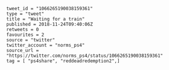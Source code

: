```
tweet_id = "1066265190038159361"
type = "tweet"
title = "Waiting for a train"
published = 2018-11-24T09:40:06Z
retweets = 0
favourites = 2
source = "twitter"
twitter_account = "norms_ps4"
source_url = "https://twitter.com/norms_ps4/status/1066265190038159361"
tag = [ "ps4share", "reddeadredemption2",]
```

<p class='image'><img src='https://mnf.m17s.net/2018/11/24/Dswiib8XgAAOblW.jpg' alt=''></p>

